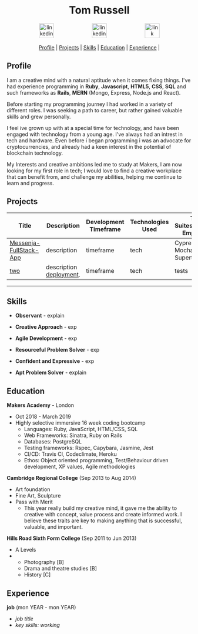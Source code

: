 
<h1 align="center"> Tom Russell </h1>
<p align="center">
<a href="https://www.linkedin.com">
<img src="https://www.iconfinder.com/data/icons/free-social-icons/67/linkedin_circle_color-512.png" alt="linkedin" hspace="50" height="40" width="40"></a>
<a href="https://www.linkedin.com">
<img src="https://img.icons8.com/metro/420/link.png" alt="linkedin" hspace="50" height="40" width="40"></a>
<a href="https://www.google.com">
<img src="https://img.icons8.com/metro/420/link.png" alt="link" hspace="50" height="40" width="40"></a>
</p>
<div align="center"> 
  
[Profile](#profile) | 
[Projects](#projects) | 
[Skills](#skills) | 
[Education](#education) | 
[Experience](#experience) |

</div>

<a name="profile"></a>

## Profile
I am a creative mind with a natural aptitude when it comes fixing things.
I've had experience programming in **Ruby**, **Javascript**, **HTML5**, **CSS**, **SQL** and such frameworks as **Rails**, **MERN** (Mongo, Express, Node.js and React).

Before starting my programming journey I had worked in a variety of different roles. I was seeking a path to career, but rather gained valuable skills and grew personally.

I feel ive grown up with at a special time for technology, and have been engaged with technology from a young age. I've always had an intrest in tech and hardware. Even before i began programming i was an advocate for cryptocurrencies, and already had a keen interest in the potential of blockchain technology. 

My Interests and creative ambitions led me to study at Makers,
I am now looking for my first role in tech; I would love to find a creative workplace that can benefit from, and challenge my abilities, helping me continue to learn and progress.

<a name="projects"></a>
## Projects
| Title | Description | Development Timeframe | Technologies Used | Test Suites/CIs/CDs Employed |
|--|--|--|--|--|
|[Messenja-FullStack-App](https://github.com/) | description | timeframe |tech | Cypress, Mocha, Supertest,  |
|[two](https://github.com/) | description [deployment](https://warning-snek.surge.sh). | timeframe |tech | tests |
----
<a name="skills"></a>
## Skills

* **Observant** - explain

* **Creative Approach** - exp

* **Agile Development** - exp

* **Resourceful Problem Solver** - exp

* **Confident and Expressive** - exp

* **Apt Problem Solver**  - explain

<a name="education"></a>
## Education

 **Makers Academy** - London
  * Oct 2018 - March 2019
  * Highly selective immersive 16 week coding bootcamp
    * Languages: Ruby, JavaScript, HTML/CSS, SQL
    * Web Frameworks: Sinatra, Ruby on Rails
    * Databases: PostgreSQL
    * Testing frameworks: Rspec, Capybara, Jasmine, Jest
    * CI/CD: Travis CI, Codeclimate, Heroku
    * Ethos: Object oriented programming, Test/Behaviour driven development, XP values, Agile methodologies

 **Cambridge Regional College** (Sep 2013 to Aug 2014)
  * Art foundation
  * Fine Art, Sculpture
  * Pass with Merit
    - This year really build my creative mind, it gave me the ability to creative with concept, value process and create informed work. I believe these traits are key to making anything that is successful, valuable, and important.

**Hills Road Sixth Form College** (Sep 2011 to Jun 2013)
- A Levels
- - Photography [B] 
  - Drama and theatre studies [B] 
  - History [C]
 
<a name="experience"></a>
## Experience
**job** (mon YEAR - mon YEAR)
* *job title*
* *key skills: working*
